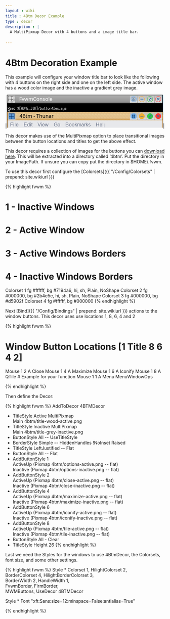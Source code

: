 ```yaml
---
layout : wiki
title : 4Btm Decor Example
type : decor
description : |
  A MultiPixmap Decor with 4 buttons and a image title bar.

---
```

# 4Btm Decoration Example

This example will configure your window title bar to look like the following with 4 buttons
on the right side and one on the left side. The active window has a wood color image and
the inactive a gradient grey image.

|![image](scrot.png)|

This decor makes use of the MultiPixmap option to place transitional images between the button
locations and titles to get the above effect.

This decor requires a collection of images for the buttons you can [download here](decor-4btm.tar.gz).
This will be extracted into a directory called ‘4btm’. Put the directory in your ImagePath.
If unsure you can copy put the directory in $HOME/.fvwm.

To use this decor first configure the 
[Colorsets]({{ "/Config/Colorsets" | prepend: site.wikiurl }})

{% highlight fvwm %}
#   1 - Inactive Windows 
#   2 - Active Window
#   3 - Active Windows Borders
#   4 - Inactive Windows Borders
Colorset 1 fg #ffffff, bg #7194a6, hi, sh, Plain, NoShape
Colorset 2 fg #000000, bg #2b4e5e, hi, sh, Plain, NoShape
Colorset 3 fg #000000, bg #d5902f
Colorset 4 fg #ffffff, bg #000000
{% endhighlight %}

Next [Bind]({{ "/Config/Bindings" | prepend: site.wikiurl }})
actions to the window buttons. This decor uses
use locations 1, 8, 6, 4 and 2

{% highlight fvwm %}
# Window Button Locations [1 Title 8 6 4 2]
Mouse 1 2 A Close
Mouse 1 4 A Maximize
Mouse 1 6 A Iconify
Mouse 1 8 A QTile # Example for your function
Mouse 1 1 A Menu MenuWindowOps

{% endhighlight %}

Then define the Decor:

{% highlight fvwm %}
AddToDecor 4BTMDecor
+ TitleStyle Active MultiPixmap \
        Main     4btm/title-wood-active.png
+ TitleStyle Inactive MultiPixmap \
        Main     4btm/title-grey-inactive.png
+ ButtonStyle All -- UseTitleStyle
+ BorderStyle Simple -- HiddenHandles !NoInset Raised
+ TitleStyle LeftJustified -- Flat
+ ButtonStyle All -- Flat
+ AddButtonStyle 1 \
        ActiveUp   (Pixmap 4btm/options-active.png   -- flat) \
        Inactive   (Pixmap 4btm/options-inactive.png   -- flat)
+ AddButtonStyle 2 \
        ActiveUp   (Pixmap 4btm/close-active.png   -- flat) \
        Inactive   (Pixmap 4btm/close-inactive.png   -- flat)
+ AddButtonStyle 4 \
        ActiveUp   (Pixmap 4btm/maximize-active.png   -- flat) \
        Inactive   (Pixmap 4btm/maximize-inactive.png   -- flat)
+ AddButtonStyle 6 \
        ActiveUp   (Pixmap 4btm/iconify-active.png   -- flat) \
        Inactive   (Pixmap 4btm/iconify-inactive.png   -- flat)
+ AddButtonStyle 8 \
        ActiveUp   (Pixmap 4btm/tile-active.png   -- flat) \
        Inactive   (Pixmap 4btm/tile-inactive.png   -- flat)
+ ButtonStyle All - Clear
+ TitleStyle Height 26
{% endhighlight %}

Last we need the Styles for the windows to use 4BtmDecor, the
Colorsets, font size, and some other settings.

{% highlight fvwm %}
Style * Colorset 1, HilightColorset 2, \
        BorderColorset 4, HilightBorderColorset 3, \
        BorderWidth 2, HandleWidth 1, \
        FvwmBorder, FirmBorder, \
        MWMButtons, UseDecor 4BTMDecor
        
Style * Font "xft:Sans:size=12:minspace=False:antialias=True"

{% endhighlight %}
